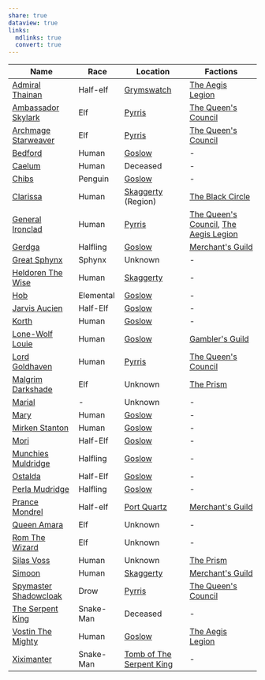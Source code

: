 ```yaml
---
share: true
dataview: true
links:
  mdlinks: true
  convert: true
---
```


| Name                                                                                            | Race      | Location                                                                            | Factions                                                                                                                                                              |
| ----------------------------------------------------------------------------------------------- | --------- | ----------------------------------------------------------------------------------- | --------------------------------------------------------------------------------------------------------------------------------------------------------------------- |
| [Admiral Thainan](../Maps-&%20Geography/Cities%20&%20Towns/Grymswatch/NPCs/Admiral-Thainan.md)         | Half-elf  | [Grymswatch](../Maps-&%20Geography/Cities%20&%20Towns/Grymswatch/Grymswatch.md)            | [The Aegis Legion](../Peoples-&%20Factions/The%20Aegis%20Legion/The-Aegis-Legion.md)                                                                                         |
| [Ambassador Skylark](../Maps-&%20Geography/Cities%20&%20Towns/Pyrris/NPCs/Ambassador-Skylark.md)       | Elf       | [Pyrris](../Maps-&%20Geography/Cities%20&%20Towns/Pyrris/Pyrris.md)                        | [The Queen's Council](../Peoples-&%20Factions/The%20Queen's%20Council/The-Queen's-Council.md)                                                                                |
| [Archmage Starweaver](../Maps-&%20Geography/Cities%20&%20Towns/Pyrris/NPCs/Archmage-Starweaver.md)     | Elf       | [Pyrris](../Maps-&%20Geography/Cities%20&%20Towns/Pyrris/Pyrris.md)                        | [The Queen's Council](../Peoples-&%20Factions/The%20Queen's%20Council/The-Queen's-Council.md)                                                                                |
| [Bedford](../Maps-&%20Geography/Cities%20&%20Towns/Goslow/NPCs/Bedford.md)                             | Human     | [Goslow](../Maps-&%20Geography/Cities%20&%20Towns/Goslow/Goslow.md)                        | \-                                                                                                                                                                    |
| [Caelum](../History-&%20Lore/Legends/Caelum.md)                                                    | Human     | Deceased                                                                            | \-                                                                                                                                                                    |
| [Chibs](../Maps-&%20Geography/Cities%20&%20Towns/Goslow/NPCs/Chibs.md)                                 | Penguin   | [Goslow](../Maps-&%20Geography/Cities%20&%20Towns/Goslow/Goslow.md)                        | \-                                                                                                                                                                    |
| [Clarissa](../Peoples-&%20Factions/The%20Black%20Circle/NPCs/Clarissa.md)                              | Human     | [Skaggerty](Skaggerty.md) (Region)                                                              | [The Black Circle](../Peoples-&%20Factions/The%20Black%20Circle/The-Black-Circle.md)                                                                                         |
| [General Ironclad](../Maps-&%20Geography/Cities%20&%20Towns/Pyrris/NPCs/General-Ironclad.md)           | Human     | [Pyrris](../Maps-&%20Geography/Cities%20&%20Towns/Pyrris/Pyrris.md)                        | [The Queen's Council](../Peoples-&%20Factions/The%20Queen's%20Council/The-Queen's-Council.md), [The Aegis Legion](../Peoples-&%20Factions/The%20Aegis%20Legion/The-Aegis-Legion.md) |
| [Gerdga](../Maps-&%20Geography/Cities%20&%20Towns/Goslow/NPCs/Gerdga.md)                               | Halfling  | [Goslow](../Maps-&%20Geography/Cities%20&%20Towns/Goslow/Goslow.md)                        | [Merchant's Guild](../Peoples-&%20Factions/Merchant's%20Guild/Merchant's-Guild.md)                                                                                         |
| [Great Sphynx](../History-&%20Lore/Legends/Great-Sphynx.md)                                        | Sphynx    | Unknown                                                                             | \-                                                                                                                                                                    |
| [Heldoren The Wise](../Maps-&%20Geography/Cities%20&%20Towns/Skaggerty/NPCs/Heldoren-The-Wise.md)      | Human     | [Skaggerty](../Maps-&%20Geography/Cities%20&%20Towns/Skaggerty/Skaggerty.md)               | \-                                                                                                                                                                    |
| [Hob](../Maps-&%20Geography/Cities%20&%20Towns/Goslow/NPCs/Hob.md)                                     | Elemental | [Goslow](../Maps-&%20Geography/Cities%20&%20Towns/Goslow/Goslow.md)                        | \-                                                                                                                                                                    |
| [Jarvis Aucien](../Maps-&%20Geography/Cities%20&%20Towns/Goslow/NPCs/Jarvis-Aucien.md)                 | Half-Elf  | [Goslow](../Maps-&%20Geography/Cities%20&%20Towns/Goslow/Goslow.md)                        | \-                                                                                                                                                                    |
| [Korth](../Maps-&%20Geography/Cities%20&%20Towns/Goslow/NPCs/Korth.md)                                 | Human     | [Goslow](../Maps-&%20Geography/Cities%20&%20Towns/Goslow/Goslow.md)                        | \-                                                                                                                                                                    |
| [Lone-Wolf Louie](../Maps-&%20Geography/Cities%20&%20Towns/Goslow/NPCs/Lone-Wolf-Louie.md)             | Human     | [Goslow](../Maps-&%20Geography/Cities%20&%20Towns/Goslow/Goslow.md)                        | [Gambler's Guild](../Peoples-&%20Factions/Gambler's%20Guild/Gambler's-Guild.md)                                                                                            |
| [Lord Goldhaven](../Maps-&%20Geography/Cities%20&%20Towns/Pyrris/NPCs/Lord-Goldhaven.md)               | Human     | [Pyrris](../Maps-&%20Geography/Cities%20&%20Towns/Pyrris/Pyrris.md)                        | [The Queen's Council](../Peoples-&%20Factions/The%20Queen's%20Council/The-Queen's-Council.md)                                                                                |
| [Malgrim Darkshade](../Peoples-&%20Factions/The%20Prism/NPCs/Malgrim-Darkshade.md)                   | Elf       | Unknown                                                                             | [The Prism](../Peoples-&%20Factions/The%20Prism/The-Prism.md)                                                                                                              |
| [Marial](../../Marial.md)                                                    | \-        | Unknown                                                                             | \-                                                                                                                                                                    |
| [Mary](../Maps-&%20Geography/Cities%20&%20Towns/Goslow/NPCs/Mary.md)                                   | Human     | [Goslow](../Maps-&%20Geography/Cities%20&%20Towns/Goslow/Goslow.md)                        | \-                                                                                                                                                                    |
| [Mirken Stanton](../Maps-&%20Geography/Cities%20&%20Towns/Goslow/NPCs/Mirken-Stanton.md)               | Human     | [Goslow](../Maps-&%20Geography/Cities%20&%20Towns/Goslow/Goslow.md)                        | \-                                                                                                                                                                    |
| [Mori](../Maps-&%20Geography/Cities%20&%20Towns/Goslow/NPCs/Mori.md)                                   | Half-Elf  | [Goslow](../Maps-&%20Geography/Cities%20&%20Towns/Goslow/Goslow.md)                        | \-                                                                                                                                                                    |
| [Munchies Muldridge](../Maps-&%20Geography/Cities%20&%20Towns/Goslow/NPCs/Munchies-Muldridge.md)       | Halfling  | [Goslow](../Maps-&%20Geography/Cities%20&%20Towns/Goslow/Goslow.md)                        | \-                                                                                                                                                                    |
| [Ostalda](../Maps-&%20Geography/Cities%20&%20Towns/Goslow/NPCs/Ostalda.md)                             | Half-Elf  | [Goslow](../Maps-&%20Geography/Cities%20&%20Towns/Goslow/Goslow.md)                        | \-                                                                                                                                                                    |
| [Perla Mudridge](../Maps-&%20Geography/Cities%20&%20Towns/Goslow/NPCs/Perla-Mudridge.md)               | Halfling  | [Goslow](../Maps-&%20Geography/Cities%20&%20Towns/Goslow/Goslow.md)                        | \-                                                                                                                                                                    |
| [Prance Mondrel](../Maps-&%20Geography/Cities%20&%20Towns/Port%20Quartz/NPCs/Prance-Mondrel.md)          | Half-elf  | [Port Quartz](../Maps-&%20Geography/Cities%20&%20Towns/Port%20Quartz/Port-Quartz.md)         | [Merchant's Guild](../Peoples-&%20Factions/Merchant's%20Guild/Merchant's-Guild.md)                                                                                         |
| [Queen Amara](../Maps-&%20Geography/Cities%20&%20Towns/Pyrris/NPCs/Queen-Amara.md)                     | Elf       | Unknown                                                                             | \-                                                                                                                                                                    |
| [Rom The Wizard](../History-&%20Lore/Legends/Rom-The-Wizard.md)                                    | Elf       | Unknown                                                                             | \-                                                                                                                                                                    |
| [Silas Voss](../Peoples-&%20Factions/The%20Prism/NPCs/Silas-Voss.md)                                 | Human     | Unknown                                                                             | [The Prism](../Peoples-&%20Factions/The%20Prism/The-Prism.md)                                                                                                              |
| [Simoon](../Maps-&%20Geography/Cities%20&%20Towns/Skaggerty/NPCs/Simoon.md)                            | Human     | [Skaggerty](../Maps-&%20Geography/Cities%20&%20Towns/Skaggerty/Skaggerty.md)               | [Merchant's Guild](../Peoples-&%20Factions/Merchant's%20Guild/Merchant's-Guild.md)                                                                                         |
| [Spymaster Shadowcloak](../Maps-&%20Geography/Cities%20&%20Towns/Pyrris/NPCs/Spymaster-Shadowcloak.md) | Drow      | [Pyrris](../Maps-&%20Geography/Cities%20&%20Towns/Pyrris/Pyrris.md)                        | [The Queen's Council](../Peoples-&%20Factions/The%20Queen's%20Council/The-Queen's-Council.md)                                                                                |
| [The Serpent King](../History-&%20Lore/Legends/The-Serpent-King.md)                                | Snake-Man | Deceased                                                                            | \-                                                                                                                                                                    |
| [Vostin The Mighty](../Maps-&%20Geography/Cities%20&%20Towns/Goslow/NPCs/Vostin-The-Mighty.md)         | Human     | [Goslow](../Maps-&%20Geography/Cities%20&%20Towns/Goslow/Goslow.md)                        | [The Aegis Legion](../Peoples-&%20Factions/The%20Aegis%20Legion/The-Aegis-Legion.md)                                                                                         |
| [Xiximanter](../History-&%20Lore/Legends/Xiximanter.md)                                            | Snake-Man | [Tomb of The Serpent King](../Maps-&%20Geography/Dungeons/Tomb-of-The-Serpent-King.md) | \-                                                                                                                                                                    |


